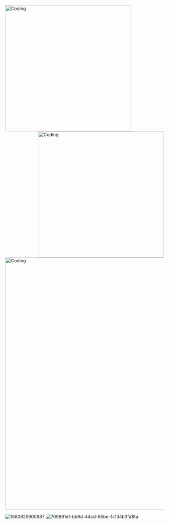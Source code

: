 

<img align="left" alt="Coding" width="400"  src=https://media2.giphy.com/media/ubOj4M2JN6k1c3hkc6/giphy.webp>
<img align="right" alt="Coding" width="400" src=https://media3.giphy.com/media/wUT19Zbh3lpa7eFYbB/giphy.webp>
<img  align="center" alt="Coding" width="800" src=https://media2.giphy.com/media/v1.Y2lkPTc5MGI3NjExMGs0dWloZGczN2YzejY5ZmNnZHF2NXNtaWRqdmpiZjhmd25oYmk1eCZlcD12MV9pbnRlcm5hbF9naWZfYnlfaWQmY3Q9Zw/o8uSZUH5XLeJcHpBfD/giphy.webp>


![1683925900987](https://github.com/kagansenkeser/My_Resume_real_projects/assets/98644514/00a34edc-537e-4b51-85b6-5afa109ef4e0)
![709891ef-bb9d-44cd-95be-1c134b3fa18a](https://github.com/kagansenkeser/My_Resume_real_projects/assets/98644514/1b69e52f-d029-401b-843a-fdff4e872ab2)
